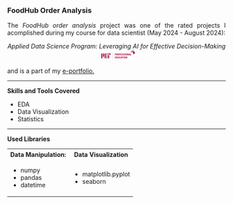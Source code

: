 ### FoodHub Order Analysis

<p align='justify'>
The <i>FoodHub order analysis</i> project was one of the rated projects I acomplished during my course for data scientist (May 2024 - August 2024):
</p>

<p align='center'>
<i>Applied Data Science Program: Leveraging AI for Effective Decision-Making</i> 
&nbsp <img src="https://github.com/Gr3Fin/portfolio/blob/main/assets/images/mit-professional-education_s.png">
</p>

and is a part of my [e-portfolio.](https://olympus.mygreatlearning.com/eportfolio)

---
**Skills and Tools Covered**
- EDA
- Data Visualization
- Statistics
---
**Used Libraries**

<table>
    <tr>
        <th>Data Manipulation:</th>
        <th>Data Visualization</th>
    </tr>
    <tr>
        <td>
            <ul>
                <li>numpy</li>
                <li>pandas</li>
                <li>datetime</li>
            </ul>
        </td>
        <td>
            <ul>
                <li>matplotlib.pyplot</li>
                <li>seaborn</li>
            </ul>
        </td>
    </tr>
</table>